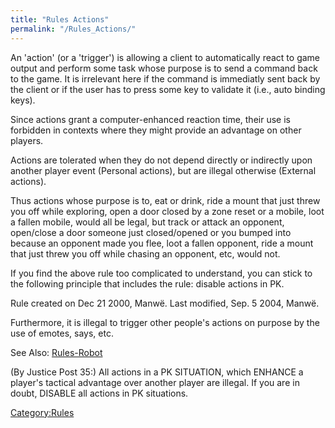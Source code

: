 ```yaml
---
title: "Rules Actions"
permalink: "/Rules_Actions/"
---
```


An 'action' (or a 'trigger') is allowing a client to automatically react
to game output and perform some task whose purpose is to send a command
back to the game. It is irrelevant here if the command is immediatly
sent back by the client or if the user has to press some key to validate
it (i.e., auto binding keys).

Since actions grant a computer-enhanced reaction time, their use is
forbidden in contexts where they might provide an advantage on other
players.

Actions are tolerated when they do not depend directly or indirectly
upon another player event (Personal actions), but are illegal otherwise
(External actions).

Thus actions whose purpose is to, eat or drink, ride a mount that just
threw you off while exploring, open a door closed by a zone reset or a
mobile, loot a fallen mobile, would all be legal, but track or attack an
opponent, open/close a door someone just closed/opened or you bumped
into because an opponent made you flee, loot a fallen opponent, ride a
mount that just threw you off while chasing an opponent, etc, would not.

If you find the above rule too complicated to understand, you can stick
to the following principle that includes the rule: disable actions in
PK.

Rule created on Dec 21 2000, Manwë. Last modified, Sep. 5 2004, Manwë.

Furthermore, it is illegal to trigger other people's actions on purpose
by the use of emotes, says, etc.

See Also: [Rules-Robot](Rules-Robot "wikilink")

(By Justice Post 35:) All actions in a PK SITUATION, which ENHANCE a
player's tactical advantage over another player are illegal. If you are
in doubt, DISABLE all actions in PK situations.

[Category:Rules](Category:Rules "wikilink")